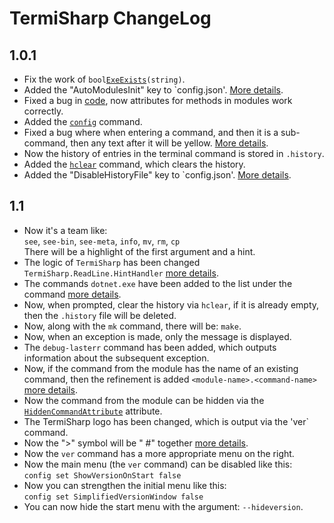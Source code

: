 # TermiSharp ChangeLog
## 1.0.1
* Fix the work of `bool`[`ExeExists`](src/Commands.cs#L20)`(string)`.
* Added the "AutoModulesInit" key to `config.json'. [More details](src/Config.cs#L16).
* Fixed a bug in [code](src/ConsoleHost.cs#L351), now attributes for methods in modules work correctly.
* Added the [`config`](src/Commands.cs#L106) command.
* Fixed a bug where when entering a command, and then it is a sub-command, then any text after it will be yellow. [More details](src/ReadLine/HighlightHandler.cs#L20).
* Now the history of entries in the terminal command is stored in `.history`.
* Added the [`hclear`](src/Commands.cs#L231) command, which clears the history.
* Added the "DisableHistoryFile" key to `config.json'. [More details](src/Config.cs#L17).
## 1.1
* Now it's a team like:<br>
 `see`, `see-bin`, `see-meta`, `info`, `mv`, `rm`, `cp`<br>
 There will be a highlight of the first argument and a hint.
* The logic of `TermiSharp` has been changed `TermiSharp.ReadLine.HintHandler` [more details](src/ReadLine/HintHandler.cs#L11).
* The commands `dotnet.exe` have been added to the list under the command [more details](src/Commands.cs#L40).
* Now, when prompted, clear the history via `hclear`, if it is already empty, then the `.history` file will be deleted.
* Now, along with the `mk` command, there will be: `make`.
* Now, when an exception is made, only the message is displayed.
* The `debug-lasterr` command has been added, which outputs information about the subsequent exception.
* Now, if the command from the module has the name of an existing command, then the refinement is added `<module-name>.<command-name>` [more details](src/ConsoleHost.cs#L368).
* Now the command from the module can be hidden via the [`HiddenCommandAttribute`](src/Attributes/HiddenCommandAttribute.cs) attribute.
* The TermiSharp logo has been changed, which is output via the 'ver` command.
* Now the ">" symbol will be " #" together [more details](src/ConsoleHost.cs#L129).
* Now the `ver` command has a more appropriate menu on the right.
* Now the main menu (the `ver` command) can be disabled like this:<br>
`config set ShowVersionOnStart false`
* Now you can strengthen the initial menu like this:<br>
`config set SimplifiedVersionWindow false`
* You can now hide the start menu with the argument: `--hideversion`.